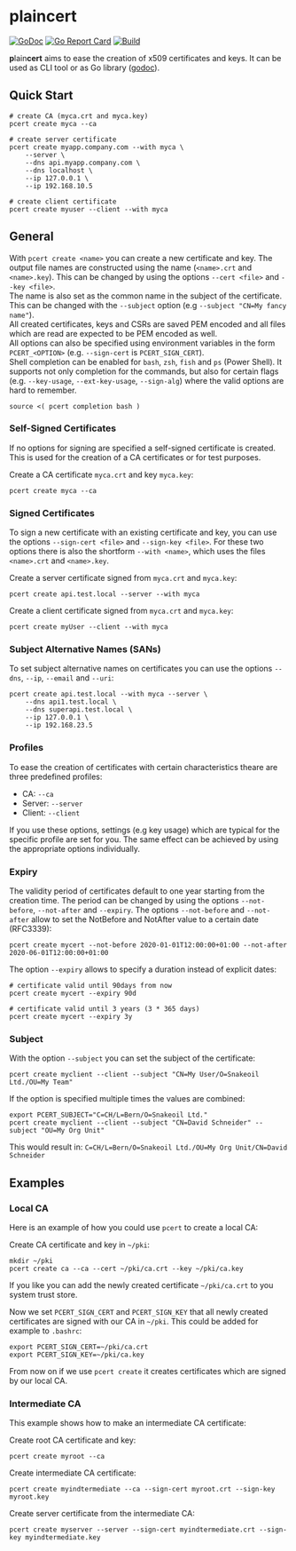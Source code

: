 # plaincert
[![GoDoc](https://godoc.org/github.com/dsbrng25b/pcert?status.svg)](https://godoc.org/github.com/dsbrng25b/pcert)
[![Go Report Card](https://goreportcard.com/badge/github.com/dsbrng25b/pcert)](https://goreportcard.com/report/github.com/dsbrng25b/pcert)
[![Build](https://github.com/dsbrng25b/pcert/workflows/main/badge.svg?branch=master)](https://github.com/dsbrng25b/pcert/actions)

**p**lain**cert** aims to ease the creation of x509 certificates and keys. It can be used as CLI tool or as Go library ([godoc](https://godoc.org/github.com/dsbrng25b/pcert)).  

## Quick Start
```shell
# create CA (myca.crt and myca.key)
pcert create myca --ca

# create server certificate
pcert create myapp.company.com --with myca \
	--server \
	--dns api.myapp.company.com \
	--dns localhost \
	--ip 127.0.0.1 \
	--ip 192.168.10.5

# create client certificate
pcert create myuser --client --with myca
```

## General
With `pcert create <name>` you can create a new certificate and key. The output file names are constructed using the name (`<name>.crt` and `<name>.key`). This can be changed by using the options `--cert <file>` and `--key <file>`.   
The name is also set as the common name in the subject of the certificate. This can be changed with the `--subject` option (e.g `--subject "CN=My fancy name"`).  
All created certificates, keys and CSRs are saved PEM encoded and all files which are read are expected to be PEM encoded as well.  
All options can also be specified using environment variables in the form `PCERT_<OPTION>` (e.g. `--sign-cert` is `PCERT_SIGN_CERT`).  
Shell completion can be enabled for `bash`, `zsh`, `fish` and `ps` (Power Shell). It supports not only completion for the commands, but also for certain flags (e.g. `--key-usage`, `--ext-key-usage`, `--sign-alg`) where the valid options are hard to remember.
```shell
source <( pcert completion bash )
```

### Self-Signed Certificates
If no options for signing are specified a self-signed certificate is created. This is used for the creation of a CA certificates or for test purposes.

Create a CA certificate `myca.crt` and key `myca.key`:
```shell
pcert create myca --ca
```

### Signed Certificates
To sign a new certificate with an existing certificate and key, you can use the options `--sign-cert <file>` and `--sign-key <file>`. For these two options there is also the shortform `--with <name>`, which uses the files `<name>.crt` and `<name>.key`.

Create a server certificate signed from `myca.crt` and `myca.key`:
```shell
pcert create api.test.local --server --with myca
```

Create a client certificate signed from `myca.crt` and `myca.key`:
```shell
pcert create myUser --client --with myca
```

### Subject Alternative Names (SANs)
To set subject alternative names on certificates you can use the options `--dns`, `--ip`, `--email` and `--uri`:
```shell
pcert create api.test.local --with myca --server \
	--dns api1.test.local \
	--dns superapi.test.local \
	--ip 127.0.0.1 \
	--ip 192.168.23.5
```

### Profiles
To ease the creation of certificates with certain characteristics theare are three predefined profiles:
* CA: `--ca`
* Server: `--server`
* Client: `--client`

If you use these options, settings (e.g key usage) which are typical for the specific profile are set for you. The same effect can be achieved by using the appropriate options individually.

### Expiry
The validity period of certificates default to one year starting from the creation time.
The period can be changed by using the options `--not-before`, `--not-after` and `--expiry`.
The options `--not-before` and `--not-after` allow to set the NotBefore and NotAfter value to a certain date (RFC3339):
```shell
pcert create mycert --not-before 2020-01-01T12:00:00+01:00 --not-after 2020-06-01T12:00:00+01:00
```

The option `--expiry` allows to specify a duration instead of explicit dates:
```shell
# certificate valid until 90days from now
pcert create mycert --expiry 90d

# certificate valid until 3 years (3 * 365 days)
pcert create mycert --expiry 3y
```

### Subject
With the option `--subject` you can set the subject of the certificate:
```shell
pcert create myclient --client --subject "CN=My User/O=Snakeoil Ltd./OU=My Team"
```

If the option is specified multiple times the values are combined:
```shell
export PCERT_SUBJECT="C=CH/L=Bern/O=Snakeoil Ltd."
pcert create myclient --client --subject "CN=David Schneider" --subject "OU=My Org Unit"
```
This would result in: `C=CH/L=Bern/O=Snakeoil Ltd./OU=My Org Unit/CN=David Schneider`

## Examples
### Local CA
Here is an example of how you could use `pcert` to create a local CA:

Create CA certificate and key in `~/pki`:
```shell
mkdir ~/pki
pcert create ca --ca --cert ~/pki/ca.crt --key ~/pki/ca.key
```
If you like you can add the newly created certificate `~/pki/ca.crt` to you system trust store.

Now we set `PCERT_SIGN_CERT` and `PCERT_SIGN_KEY` that all newly created certificates are signed with our CA in `~/pki`. This could be added for example to `.bashrc`:
```shell
export PCERT_SIGN_CERT=~/pki/ca.crt
export PCERT_SIGN_KEY=~/pki/ca.key
```

From now on if we use `pcert create` it creates certificates which are signed by our local CA.

### Intermediate CA
This example shows how to make an intermediate CA certificate:

Create root CA certificate and key:
```shell
pcert create myroot --ca
```

Create intermediate CA certificate:
```shell
pcert create myindtermediate --ca --sign-cert myroot.crt --sign-key myroot.key
```

Create server certificate from the intermediate CA:
```shell
pcert create myserver --server --sign-cert myindtermediate.crt --sign-key myindtermediate.key
```
